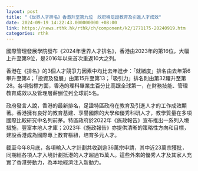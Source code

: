 ```yaml
---
layout: post
title: "《世界人才排名》香港升至第九位　政府稱足證教育及引進人才成效"
date: 2024-09-19 14:22:43.000000000 +08:00
link: https://news.rthk.hk/rthk/ch/component/k2/1771175-20240919.htm
categories: rthk
---
```


國際管理發展學院發布《2024年世界人才排名》，香港由2023年的第16位，大幅上升至第9位，是2016年以來首次重返10大之列。
 
香港在《排名》的3個人才競爭力因素中均比去年進步：「就緒度」排名由去年第6攀升至第4；「投資及發展」由第15升至第13；「吸引力」排名則由第32躍升至第28。各項指標方面，香港的理科畢業生百分比高踞全球第一，在財務技能、管理教育成效以及管理層薪酬位列全球前5名。

政府發言人說，香港的最新排名，足證特區政府在教育及引進人才的工作成效顯著。香港擁有良好的教育基建、享譽國際的大學和優秀科研人才，教學質量在多項國際比較研究中名列前茅。特區政府於2022年《施政報告》宣布推出一系列入境措施，豐富本地人才庫；2023年《施政報告》亦提供清晰的策略性方向和目標，建設香港成為國際專上教育樞紐，培育多元人才。

截至今年8月底，各項輸入人才計劃共收到逾36萬宗申請，其中近23萬宗獲批，同期經各項人才入境計劃抵港的人才超過15萬人。這些外來的優秀人才及其家人充實了香港勞動力，為本地經濟注入新動力。
